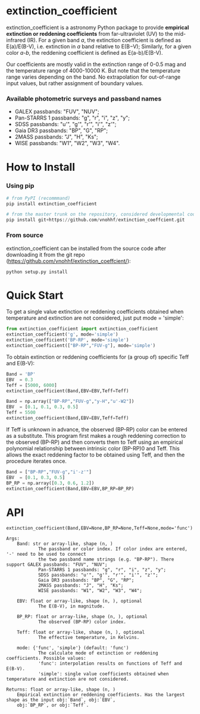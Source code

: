 # extinction_coefficient

extinction_coefficient is a astronomy Python package to provide **empirical extinction or reddening coefficients** from far-ultraviolet (UV) to the mid-infrared (IR).
For a given band *a*, the extinction coefficient is defined as E(a)/E(B-V), i.e. extinction in *a* band relative to E(B−V);
Similarly, for a given color *a-b*, the reddening coefficient is defined as E(a-b)/E(B-V).

Our coefficients are mostly valid in the extinction range of 0-0.5 mag and the temperature range 
of 4000-10000 K. But note that the temperature range varies depending on the band. No extrapolation
for out-of-range input values, but rather assignment of boundary values.

### Available photometric surveys and passband names
- GALEX passbands: "FUV", "NUV"; 
- Pan-STARRS 1 passbands: "g", "r", "i", "z", "y"; 
- SDSS passbands: "u'", "g'", "r'", "i'", "z'";
- Gaia DR3 passbands: "BP", "G", "RP";
- 2MASS passbands: "J", "H", "Ks";
- WISE passbands: "W1", "W2", "W3", "W4".

# How to Install
### Using pip
~~~python
# from PyPI (recommmand)
pip install extinction_coefficient

# from the master trunk on the repository, considered developmental code
pip install git+https://github.com/vnohhf/extinction_coeffcient.git
~~~

### From source
extinction_coefficient can be installed from the source code after downloading it from the git repo (https://github.com/vnohhf/extinction_coeffcient/):
~~~
python setup.py install
~~~

# Quick Start 
To get a single value extinction or reddening coefficients obtained when temperature and extinction are not considered, just put mode = 'simple':
~~~python
from extinction_coefficient import extinction_coefficient
extinction_coefficient('g', mode='simple')
extinction_coefficient('BP-RP', mode='simple')
extinction_coefficient(["BP-RP","FUV-g"], mode='simple')
~~~

To obtain extinction or reddening coefficients for (a group of) specific Teff and E(B-V):
~~~python
Band = 'BP'
EBV  = 0.3
Teff = [5000, 6000]
extinction_coefficient(Band,EBV=EBV,Teff=Teff)

Band = np.array(["BP-RP","FUV-g","y-H","u'-W2"])
EBV  = [0.1, 0.1, 0.3, 0.5]
Teff = 5500
extinction_coefficient(Band,EBV=EBV,Teff=Teff)
~~~

If Teff is unknown in advance, the observed (BP-RP) color can be entered as a substitute. This program first makes a rough reddening correction to the observed (BP-RP) and then converts them to Teff using an empirical polynomial relationship between intrinsic color (BP-RP)0 and Teff. This allows the exact reddening factor to be obtained using Teff, and then the procedure iterates once.
~~~python
Band = ["BP-RP","FUV-g","i'-z'"]
EBV  = [0.1, 0.3, 0.5]
BP_RP = np.array([0.3, 0.6, 1.2])
extinction_coefficient(Band,EBV=EBV,BP_RP=BP_RP)
~~~

# API
~~~
extinction_coefficient(Band,EBV=None,BP_RP=None,Teff=None,mode='func')

Args:
    Band: str or array-like, shape (n, )
            The passband or color index. If color index are entered, '-' need to be used to connect 
            the two passband name strings (e.g. "BP-RP"). There support GALEX passbands: "FUV", "NUV"; 
            Pan-STARRS 1 passbands: "g", "r", "i", "z", "y"; 
            SDSS passbands: "u'", "g'", "r'", "i'", "z'";
            Gaia DR3 passbands: "BP", "G", "RP";
            2MASS passbands: "J", "H", "Ks";
            WISE passbands: "W1", "W2", "W3", "W4";
            
    EBV: float or array-like, shape (n, ), optional
            The E(B-V), in magnitude.
    
    BP_RP: float or array-like, shape (n, ), optional
            The observed (BP-RP) color index.
    
    Teff: float or array-like, shape (n, ), optional
            The effective temperature, in Kelvins.
            
    mode: {'func', 'simple'} (default: 'func')
            The calculate mode of extinction or reddening coefficients. Possible values:
            'func': interpolation results on functions of Teff and E(B-V).
            'simple': single value coefficients obtained when temperature and extinction are not considered.

Returns: float or array-like, shape (n, )
    Empirical extinction or reddening coefficients. Has the largest shape as the input obj:`Band`, obj:`EBV`, 
    obj:`BP_RP`, or obj:`Teff`.
~~~
